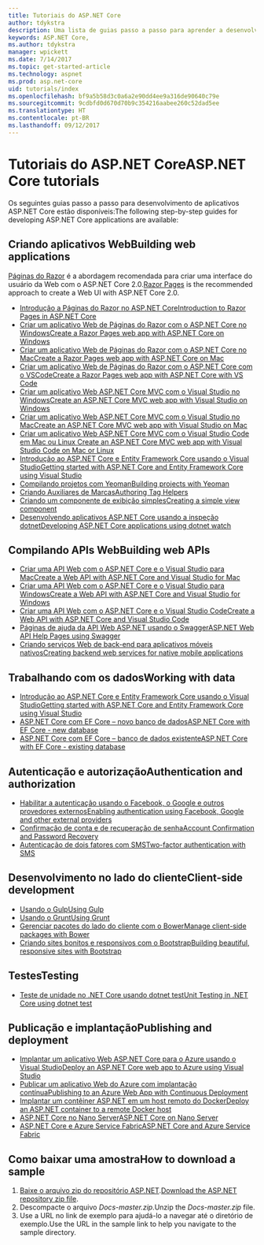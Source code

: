 ```yaml
---
title: Tutoriais do ASP.NET Core
author: tdykstra
description: Uma lista de guias passo a passo para aprender a desenvolver aplicativos ASP.NET Core.
keywords: ASP.NET Core,
ms.author: tdykstra
manager: wpickett
ms.date: 7/14/2017
ms.topic: get-started-article
ms.technology: aspnet
ms.prod: asp.net-core
uid: tutorials/index
ms.openlocfilehash: bf9a5b58d3c0a6a2e90dd4ee9a316de90640c79e
ms.sourcegitcommit: 9cdbfd0d670d70b9c354216aabee260c52dad5ee
ms.translationtype: HT
ms.contentlocale: pt-BR
ms.lasthandoff: 09/12/2017
---
```

# <a name="aspnet-core-tutorials"></a><span data-ttu-id="ba91b-104">Tutoriais do ASP.NET Core</span><span class="sxs-lookup"><span data-stu-id="ba91b-104">ASP.NET Core tutorials</span></span>

<span data-ttu-id="ba91b-105">Os seguintes guias passo a passo para desenvolvimento de aplicativos ASP.NET Core estão disponíveis:</span><span class="sxs-lookup"><span data-stu-id="ba91b-105">The following step-by-step guides for developing ASP.NET Core applications are available:</span></span>

## <a name="building-web-applications"></a><span data-ttu-id="ba91b-106">Criando aplicativos Web</span><span class="sxs-lookup"><span data-stu-id="ba91b-106">Building web applications</span></span>

<span data-ttu-id="ba91b-107">[Páginas do Razor](xref:mvc/razor-pages/index) é a abordagem recomendada para criar uma interface do usuário da Web com o ASP.NET Core 2.0.</span><span class="sxs-lookup"><span data-stu-id="ba91b-107">[Razor Pages](xref:mvc/razor-pages/index) is the recommended approach to create a Web UI with ASP.NET Core 2.0.</span></span>

* [<span data-ttu-id="ba91b-108">Introdução a Páginas do Razor no ASP.NET Core</span><span class="sxs-lookup"><span data-stu-id="ba91b-108">Introduction to Razor Pages in ASP.NET Core</span></span>](xref:mvc/razor-pages/index)
* [<span data-ttu-id="ba91b-109">Criar um aplicativo Web de Páginas do Razor com o ASP.NET Core no Windows</span><span class="sxs-lookup"><span data-stu-id="ba91b-109">Create a Razor Pages web app with ASP.NET Core on Windows</span></span>](xref:tutorials/razor-pages/index)
* [<span data-ttu-id="ba91b-110">Criar um aplicativo Web de Páginas do Razor com o ASP.NET Core no Mac</span><span class="sxs-lookup"><span data-stu-id="ba91b-110">Create a Razor Pages web app with ASP.NET Core on Mac</span></span>](xref:tutorials/razor-pages-mac/index)  
* [<span data-ttu-id="ba91b-111">Criar um aplicativo Web de Páginas do Razor com o ASP.NET Core com o VSCode</span><span class="sxs-lookup"><span data-stu-id="ba91b-111">Create a Razor Pages web app with ASP.NET Core with VS Code</span></span>](xref:tutorials/razor-pages-vsc/index) 
* [<span data-ttu-id="ba91b-112">Criar um aplicativo Web ASP.NET Core MVC com o Visual Studio no Windows</span><span class="sxs-lookup"><span data-stu-id="ba91b-112">Create an ASP.NET Core MVC web app with Visual Studio on Windows</span></span>](first-mvc-app/index.md)
* [<span data-ttu-id="ba91b-113">Criar um aplicativo Web ASP.NET Core MVC com o Visual Studio no Mac</span><span class="sxs-lookup"><span data-stu-id="ba91b-113">Create an ASP.NET Core MVC web app with Visual Studio on Mac</span></span>](first-mvc-app-mac/index.md)
* [<span data-ttu-id="ba91b-114">Criar um aplicativo Web ASP.NET Core MVC com o Visual Studio Code em Mac ou Linux </span><span class="sxs-lookup"><span data-stu-id="ba91b-114">Create an ASP.NET Core MVC web app with Visual Studio Code on Mac or Linux </span></span>](first-mvc-app-xplat/index.md)
* [<span data-ttu-id="ba91b-115">Introdução ao ASP.NET Core e Entity Framework Core usando o Visual Studio</span><span class="sxs-lookup"><span data-stu-id="ba91b-115">Getting started with ASP.NET Core and Entity Framework Core using Visual Studio</span></span>](../data/ef-mvc/index.md)
* [<span data-ttu-id="ba91b-116">Compilando projetos com Yeoman</span><span class="sxs-lookup"><span data-stu-id="ba91b-116">Building projects with Yeoman</span></span>](../client-side/yeoman.md)
* [<span data-ttu-id="ba91b-117">Criando Auxiliares de Marcas</span><span class="sxs-lookup"><span data-stu-id="ba91b-117">Authoring Tag Helpers</span></span>](../mvc/views/tag-helpers/authoring.md)
* [<span data-ttu-id="ba91b-118">Criando um componente de exibição simples</span><span class="sxs-lookup"><span data-stu-id="ba91b-118">Creating a simple view component</span></span>](../mvc/views/view-components.md#walkthrough-creating-a-simple-view-component)
* [<span data-ttu-id="ba91b-119">Desenvolvendo aplicativos ASP.NET Core usando a inspeção dotnet</span><span class="sxs-lookup"><span data-stu-id="ba91b-119">Developing ASP.NET Core applications using dotnet watch</span></span>](dotnet-watch.md)

## <a name="building-web-apis"></a><span data-ttu-id="ba91b-120">Compilando APIs Web</span><span class="sxs-lookup"><span data-stu-id="ba91b-120">Building web APIs</span></span>
* [<span data-ttu-id="ba91b-121">Criar uma API Web com o ASP.NET Core e o Visual Studio para Mac</span><span class="sxs-lookup"><span data-stu-id="ba91b-121">Create a Web API with ASP.NET Core and Visual Studio for Mac</span></span>](xref:tutorials/first-web-api-mac)
* [<span data-ttu-id="ba91b-122">Criar uma API Web com o ASP.NET Core e o Visual Studio para Windows</span><span class="sxs-lookup"><span data-stu-id="ba91b-122">Create a Web API with ASP.NET Core and Visual Studio for Windows</span></span>](first-web-api.md)
* [<span data-ttu-id="ba91b-123">Criar uma API Web com o ASP.NET Core e o Visual Studio Code</span><span class="sxs-lookup"><span data-stu-id="ba91b-123">Create a Web API with ASP.NET Core and Visual Studio Code</span></span>](web-api-vsc.md)
* [<span data-ttu-id="ba91b-124">Páginas de ajuda da API Web ASP.NET usando o Swagger</span><span class="sxs-lookup"><span data-stu-id="ba91b-124">ASP.NET Web API Help Pages using Swagger</span></span>](web-api-help-pages-using-swagger.md)
* [<span data-ttu-id="ba91b-125">Criando serviços Web de back-end para aplicativos móveis nativos</span><span class="sxs-lookup"><span data-stu-id="ba91b-125">Creating backend web services for native mobile applications</span></span>](../mobile/native-mobile-backend.md)

## <a name="working-with-data"></a><span data-ttu-id="ba91b-126">Trabalhando com os dados</span><span class="sxs-lookup"><span data-stu-id="ba91b-126">Working with data</span></span>
* [<span data-ttu-id="ba91b-127">Introdução ao ASP.NET Core e Entity Framework Core usando o Visual Studio</span><span class="sxs-lookup"><span data-stu-id="ba91b-127">Getting started with ASP.NET Core and Entity Framework Core using Visual Studio</span></span>](../data/ef-mvc/index.md)
* [<span data-ttu-id="ba91b-128">ASP.NET Core com EF Core – novo banco de dados</span><span class="sxs-lookup"><span data-stu-id="ba91b-128">ASP.NET Core with EF Core - new database</span></span>](https://docs.microsoft.com/ef/core/get-started/aspnetcore/new-db)
* [<span data-ttu-id="ba91b-129">ASP.NET Core com EF Core – banco de dados existente</span><span class="sxs-lookup"><span data-stu-id="ba91b-129">ASP.NET Core with EF Core - existing database</span></span>](https://docs.microsoft.com/ef/core/get-started/aspnetcore/existing-db)

## <a name="authentication-and-authorization"></a><span data-ttu-id="ba91b-130">Autenticação e autorização</span><span class="sxs-lookup"><span data-stu-id="ba91b-130">Authentication and authorization</span></span>
* [<span data-ttu-id="ba91b-131">Habilitar a autenticação usando o Facebook, o Google e outros provedores externos</span><span class="sxs-lookup"><span data-stu-id="ba91b-131">Enabling authentication using Facebook, Google and other external providers</span></span>](../security/authentication/social/index.md)
* [<span data-ttu-id="ba91b-132">Confirmação de conta e de recuperação de senha</span><span class="sxs-lookup"><span data-stu-id="ba91b-132">Account Confirmation and Password Recovery</span></span>](../security/authentication/accconfirm.md)
* [<span data-ttu-id="ba91b-133">Autenticação de dois fatores com SMS</span><span class="sxs-lookup"><span data-stu-id="ba91b-133">Two-factor authentication with SMS</span></span>](../security/authentication/2fa.md)

## <a name="client-side-development"></a><span data-ttu-id="ba91b-134">Desenvolvimento no lado do cliente</span><span class="sxs-lookup"><span data-stu-id="ba91b-134">Client-side development</span></span>
* [<span data-ttu-id="ba91b-135">Usando o Gulp</span><span class="sxs-lookup"><span data-stu-id="ba91b-135">Using Gulp</span></span>](../client-side/using-gulp.md)
* [<span data-ttu-id="ba91b-136">Usando o Grunt</span><span class="sxs-lookup"><span data-stu-id="ba91b-136">Using Grunt</span></span>](../client-side/using-grunt.md)
* [<span data-ttu-id="ba91b-137">Gerenciar pacotes do lado do cliente com o Bower</span><span class="sxs-lookup"><span data-stu-id="ba91b-137">Manage client-side packages with Bower</span></span>](../client-side/bower.md)
* [<span data-ttu-id="ba91b-138">Criando sites bonitos e responsivos com o Bootstrap</span><span class="sxs-lookup"><span data-stu-id="ba91b-138">Building beautiful, responsive sites with Bootstrap</span></span>](../client-side/bootstrap.md)

## <a name="testing"></a><span data-ttu-id="ba91b-139">Testes</span><span class="sxs-lookup"><span data-stu-id="ba91b-139">Testing</span></span>
* [<span data-ttu-id="ba91b-140">Teste de unidade no .NET Core usando dotnet test</span><span class="sxs-lookup"><span data-stu-id="ba91b-140">Unit Testing in .NET Core using dotnet test</span></span>](https://docs.microsoft.com/dotnet/articles/core/testing/unit-testing-with-dotnet-test)

## <a name="publishing-and-deployment"></a><span data-ttu-id="ba91b-141">Publicação e implantação</span><span class="sxs-lookup"><span data-stu-id="ba91b-141">Publishing and deployment</span></span>
* [<span data-ttu-id="ba91b-142">Implantar um aplicativo Web ASP.NET Core para o Azure usando o Visual Studio</span><span class="sxs-lookup"><span data-stu-id="ba91b-142">Deploy an ASP.NET Core web app to Azure using Visual Studio</span></span>](publish-to-azure-webapp-using-vs.md)
* [<span data-ttu-id="ba91b-143">Publicar um aplicativo Web do Azure com implantação contínua</span><span class="sxs-lookup"><span data-stu-id="ba91b-143">Publishing to an Azure Web App with Continuous Deployment</span></span>](../publishing/azure-continuous-deployment.md)
* [<span data-ttu-id="ba91b-144">Implantar um contêiner ASP.NET em um host remoto do Docker</span><span class="sxs-lookup"><span data-stu-id="ba91b-144">Deploy an ASP.NET container to a remote Docker host</span></span>](https://docs.microsoft.com/azure/vs-azure-tools-docker-hosting-web-apps-in-docker)
* [<span data-ttu-id="ba91b-145">ASP.NET Core no Nano Server</span><span class="sxs-lookup"><span data-stu-id="ba91b-145">ASP.NET Core on Nano Server</span></span>](nano-server.md)
* [<span data-ttu-id="ba91b-146">ASP.NET Core e Azure Service Fabric</span><span class="sxs-lookup"><span data-stu-id="ba91b-146">ASP.NET Core and Azure Service Fabric</span></span>](https://docs.microsoft.com/azure/service-fabric/service-fabric-add-a-web-frontend)

<a name="download"></a> 
## <a name="how-to-download-a-sample"></a><span data-ttu-id="ba91b-147">Como baixar uma amostra</span><span class="sxs-lookup"><span data-stu-id="ba91b-147">How to download a sample</span></span>
1. <span data-ttu-id="ba91b-148">[Baixe o arquivo zip do repositório ASP.NET](https://codeload.github.com/aspnet/Docs/zip/master).</span><span class="sxs-lookup"><span data-stu-id="ba91b-148">[Download the ASP.NET repository zip file](https://codeload.github.com/aspnet/Docs/zip/master).</span></span>
1. <span data-ttu-id="ba91b-149">Descompacte o arquivo *Docs-master.zip*.</span><span class="sxs-lookup"><span data-stu-id="ba91b-149">Unzip the *Docs-master.zip* file.</span></span>
1. <span data-ttu-id="ba91b-150">Use a URL no link de exemplo para ajudá-lo a navegar até o diretório de exemplo.</span><span class="sxs-lookup"><span data-stu-id="ba91b-150">Use the URL in the sample link to help you navigate to the sample directory.</span></span> 

